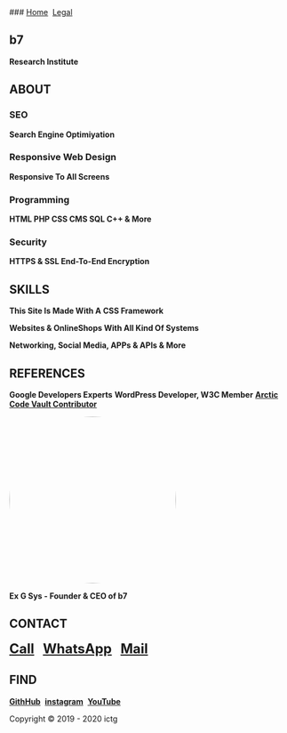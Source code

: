 <head>
<link rel="apple-touch-icon" sizes="180x180" href="/apple-touch-icon.png">
<link rel="icon" type="image/png" sizes="32x32" href="/favicon-32x32.png">
<link rel="icon" type="image/png" sizes="16x16" href="/favicon-16x16.png">
<link rel="manifest" href="/site.webmanifest">
<meta name="viewport" content="width=device-width, initial-scale=1">
<style>
img {
  border-radius: 50%;
}
</style>
<style>
body {
  background-image: url('b7.gif');
  background-repeat: no-repeat;
  background-attachment: fixed; 
  background-size: 100% 100%;
}
</style>
</head>
### <a href="https://b7.github.io" >Home</a>&nbsp;&nbsp;<a href="https://b7.github.io/legal" >Legal</a>

## b7
**Research Institute**

## ABOUT
### SEO
**Search Engine Optimiyation**

### Responsive Web Design
**Responsive To All Screens**

### Programming
**HTML PHP CSS CMS SQL C++ & More**

### Security
**HTTPS & SSL End-To-End Encryption**

## SKILLS
**This Site Is Made With A CSS Framework**

**Websites & OnlineShops With All Kind Of Systems**

**Networking, Social Media, APPs & APIs & More**

## REFERENCES
**Google Developers Experts**
**WordPress Developer, W3C Member**
**<a href="https://github.com/b7" target="_blank">Arctic Code Vault Contributor</a>**

<img src="https://b7.github.io/ex-g-sys.jpg" alt="Ex G Sys" width="300" height="300">

**Ex G Sys - Founder & CEO of b7**

## CONTACT
<strong><font size="5"><a href="tel:+31600000000">Call</a></font></strong> &nbsp;&nbsp; <strong><font size="5"> <a href="https://wa.me/31600000000?text=ictg" target="_blank">WhatsApp</a></font></strong> &nbsp;&nbsp; <strong><font size="5"><a href="mailto:	b7.github@gmail.com" target="_blank">Mail</a></font></strong>

## FIND
<strong><a href="https://github.com/b7" target="_blank">GithHub</a></strong>&nbsp;&nbsp;<strong><a href="https://instagram.com/b7git" target="_blank">instagram</a></strong>&nbsp;&nbsp;<strong><a href="https://www.youtube.com/channel/UCt4T3OvxivlcvGg9Ah8hLQw/about" target="_blank">YouTube</a></strong>

Copyright © 2019 - 2020 ictg
